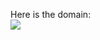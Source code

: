 Here is the domain: <br />
![](https://github.com/bu-air-lab/virtual-chauffeur-agent/domain2/blob/master/domain2.jpg)




